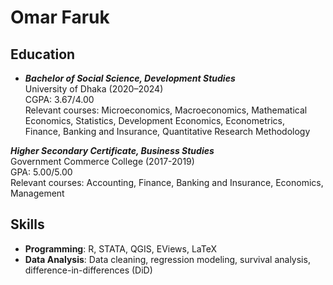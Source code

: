 # Omar Faruk

## Education
- ***Bachelor of Social Science, Development Studies***  
  University of Dhaka (2020–2024)  
  CGPA: 3.67/4.00  
  Relevant courses:  Microeconomics, Macroeconomics, Mathematical Economics, Statistics, Development Economics, Econometrics,  
  Finance, Banking and Insurance, Quantitative Research Methodology

***Higher Secondary Certificate, Business Studies***  
Government Commerce College (2017-2019)  
GPA: 5.00/5.00  
Relevant courses: Accounting, Finance, Banking and Insurance, Economics, Management

  

## Skills
- **Programming**: R, STATA, QGIS, EViews, LaTeX  
- **Data Analysis**: Data cleaning, regression modeling, survival analysis, difference-in-differences (DiD) 
